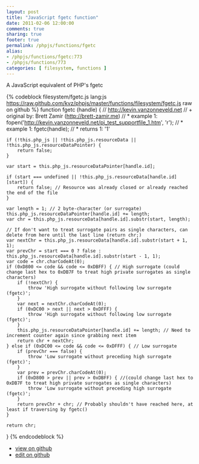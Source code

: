 ```yaml
---
layout: post
title: "JavaScript fgetc function"
date: 2011-02-06 12:00:00
comments: true
sharing: true
footer: true
permalink: /phpjs/functions/fgetc
alias:
- /phpjs/functions/fgetc:773
- /phpjs/functions/773
categories: [ filesystem, functions ]
---
```

A JavaScript equivalent of PHP's fgetc
<!-- more -->
{% codeblock filesystem/fgetc.js lang:js https://raw.github.com/kvz/phpjs/master/functions/filesystem/fgetc.js raw on github %}
function fgetc (handle) {
    // http://kevin.vanzonneveld.net
    // +   original by: Brett Zamir (http://brett-zamir.me)
    // *     example 1: fopen('http://kevin.vanzonneveld.net/pj_test_supportfile_1.htm', 'r');
    // *     example 1: fgetc(handle);
    // *     returns 1: '1'

    if (!this.php_js || !this.php_js.resourceData || !this.php_js.resourceDataPointer) {
        return false;
    }

    var start = this.php_js.resourceDataPointer[handle.id];

    if (start === undefined || !this.php_js.resourceData[handle.id][start]) {
        return false; // Resource was already closed or already reached the end of the file
    }

    var length = 1; // 2 byte-character (or surrogate)
    this.php_js.resourceDataPointer[handle.id] += length;
    var chr = this.php_js.resourceData[handle.id].substr(start, length);

    // If don't want to treat surrogate pairs as single characters, can delete from here until the last line (return chr;)
    var nextChr = this.php_js.resourceData[handle.id].substr(start + 1, 1);
    var prevChr = start === 0 ? false : this.php_js.resourceData[handle.id].substr(start - 1, 1);
    var code = chr.charCodeAt(0);
    if (0xD800 <= code && code <= 0xDBFF) { // High surrogate (could change last hex to 0xDB7F to treat high private surrogates as single characters)
        if (!nextChr) {
            throw 'High surrogate without following low surrogate (fgetc)';
        }
        var next = nextChr.charCodeAt(0);
        if (0xDC00 > next || next > 0xDFFF) {
            throw 'High surrogate without following low surrogate (fgetc)';
        }
        this.php_js.resourceDataPointer[handle.id] += length; // Need to increment counter again since grabbing next item
        return chr + nextChr;
    } else if (0xDC00 <= code && code <= 0xDFFF) { // Low surrogate
        if (prevChr === false) {
            throw 'Low surrogate without preceding high surrogate (fgetc)';
        }
        var prev = prevChr.charCodeAt(0);
        if (0xD800 > prev || prev > 0xDBFF) { //(could change last hex to 0xDB7F to treat high private surrogates as single characters)
            throw 'Low surrogate without preceding high surrogate (fgetc)';
        }
        return prevChr + chr; // Probably shouldn't have reached here, at least if traversing by fgetc()
    }

    return chr;
}
{% endcodeblock %}
<ul>
 <li><a href="https://github.com/kvz/phpjs/blob/master/functions/filesystem/fgetc.js">view on github</a></li>
 <li><a href="https://github.com/kvz/phpjs/edit/master/functions/filesystem/fgetc.js">edit on github</a></li>
</ul>
